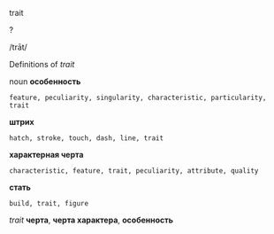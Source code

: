 trait

?

/trāt/

Definitions of _trait_

noun
**особенность**

    feature, peculiarity, singularity, characteristic, particularity, trait
**штрих**

    hatch, stroke, touch, dash, line, trait
**характерная черта**

    characteristic, feature, trait, peculiarity, attribute, quality
**стать**

    build, trait, figure

_trait_
**черта**, **черта характера**, **особенность**